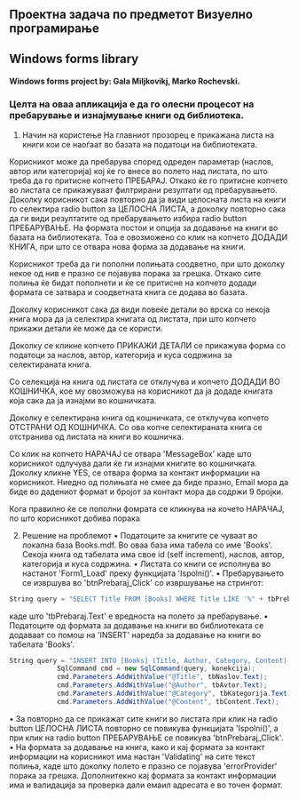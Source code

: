 ## Проектна задача по предметот Визуелно програмирање

## Windows forms library

#### Windows forms project by: Gala Miljkovikj, Marko Rochevski.

### Целта на оваа апликација е да го олесни процесот на пребарување и изнајмување книги од библиотека. 

1.	Начин на користење
На главниот прозорец е прикажана листа на книги кои се наоѓаат во базата на податоци на библиотеката. 

Корисникот може  да пребарува според одреден параметар (наслов, автор или категорија)  кој ќе го внесе во полето над листата, по што треба да го притисне копчето ПРЕБАРАЈ. Откако ќе го притисне копчето во листата се прикажуваат филтрирани резултати од пребарувањето.
Доколку корисникот сака повторно да ја види целосната листа на книги го селектира radio button за ЦЕЛОСНА ЛИСТА, а доколку повторно сака да ги види резултатите од пребарувањето избира radio button ПРЕБАРУВАЊЕ.
На формата постои и опција за додавање на книги во базата на библиотеката. Тоа е овозможено со клик на копчето ДОДАДИ КНИГА, при што се отвара нова форма за додавање на книги.

Корисникот треба да ги пополни полињата соодветно, при што доколку некое од нив е празно се појавува порака за грешка. Откако сите полиња ќе бидат пополнети и ќе се притисне на копчето додади формата се затвара и соодветната книга се додава во базата.

Доколку корисникот сака да види повеќе детали во врска со некоја книга мора да ја селектира книгата од листата, при што копчето прикажи детали ќе може да се користи.

Доколку се кликне копчето ПРИКАЖИ ДЕТАЛИ се прикажува форма со податоци за наслов, автор, категорија и куса содржина за селектираната книга.

Со селекција на книга од листата се отклучува и копчето ДОДАДИ ВО КОШНИЧКА,
кое му овозможува на корисникот  да ја додаде книгата која сака да ја изнајми во кошничката.

Доколку е селектирана книга од кошничката, се отклучува копчето ОТСТРАНИ ОД КОШНИЧКА. Со ова копче селектираната книга се отстранива од листата на книги во кошничка.

Со клик на копчето НАРАЧАЈ се отвара 'MessageBox' каде што корисникот одлучува дали ќе ги изнајми книгите во кошничката. Доколку кликне YES, се отвара форма за контакт информации на корисникот. Ниедно од полињата не смее да биде празно, 
Email мора да биде во дадениот формат и бројот за контакт мора да содржи 9 бројки.

Кога правилно ќе се пополни фомрата се кликнува на кочето НАРАЧАЈ, по што корисникот добива порака

2.	Решение на проблемот
•	Податоците за книгите се чуваат во локална база Books.mdf. Во оваа база има табела со име 'Books'. Секоја книга од табелата има свое id (self  increment), наслов, автор, категорија и куса содржина. 
•	Листата со книги се исполнува во настанот 'Form1_Load' преку функцијата 'Ispolni()'.
•	Пребарувањето се извршува во 'btnPrebaraj_Click' со извршување на стрингот:  
```c#
String query = "SELECT Title FROM [Books] WHERE Title LIKE '%" + tbPrebaraj.Text + "%' OR Category LIKE '%" + tbPrebaraj.Text + "%' OR Author LIKE '%" + tbPrebaraj.Text + "%' ORDER BY Title";
```
каде што 'tbPrebaraj.Text' е вредноста на полето за пребарување.
•	Податоците од формата за додавање на книги во библиотеката се додаваат со помош на 'INSERT' наредба за додавање на книги во табелата 'Books'.
```c#
String query = "INSERT INTO [Books] (Title, Author, Category, Content) VALUES(@Title, @Author, @Category, @Content)";
            SqlCommand cmd = new SqlCommand(query, konekcija);
            cmd.Parameters.AddWithValue("@Title", tbNaslov.Text);
            cmd.Parameters.AddWithValue("@Author", tbAvtor.Text);
            cmd.Parameters.AddWithValue("@Category", tbKategorija.Text);
            cmd.Parameters.AddWithValue("@Content", tbContent.Text);
```
•	За повторно да се прикажат сите книги во листата при клик на radio button ЦЕЛОСНА ЛИСТА повторно се повикува функцијата 'Ispolni()', a при клик на radio button ПРЕБАРУВАЊЕ се повикува 'btnPrebaraj_Click'.
•	На формата за додавање на книга, како и кај формата за контакт информации на корисникот има настан 'Validating' на сите текст полиња, каде што доколку полето е празно се појавува 'errorProvider' порака за грешка. Дополнитекно кај формата за контакт информации има и валидација за проверка дали емаил адресата е во точен формат.
